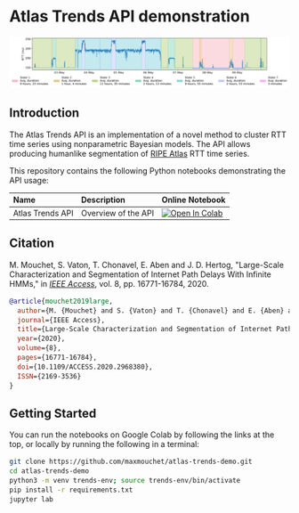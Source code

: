 # Atlas Trends API demonstration

![Example Segmentation](segmentation.png)

## Introduction

The Atlas Trends API is an implementation of a novel method to cluster RTT time series using nonparametric Bayesian models. The API allows producing humanlike segmentation of [RIPE Atlas](http://atlas.ripe.net/) RTT time series.

This repository contains the following Python notebooks demonstrating the API usage:

Name | Description | Online Notebook
:----|:------------|:-----------------
Atlas Trends API | Overview of the API | [![Open In Colab](https://colab.research.google.com/assets/colab-badge.svg)](https://colab.research.google.com/github/maxmouchet/atlas-trends-demo/blob/master/notebooks/Atlas%20Trends%20API.ipynb)

## Citation

M. Mouchet, S. Vaton, T. Chonavel, E. Aben and J. D. Hertog, "Large-Scale Characterization and Segmentation of Internet Path Delays With Infinite HMMs," in [_IEEE Access_](https://ieeexplore.ieee.org/document/8964300), vol. 8, pp. 16771-16784, 2020.

```bibtex
@article{mouchet2019large,
  author={M. {Mouchet} and S. {Vaton} and T. {Chonavel} and E. {Aben} and J. {Den Hertog}},
  journal={IEEE Access},
  title={Large-Scale Characterization and Segmentation of Internet Path Delays With Infinite HMMs},
  year={2020},
  volume={8},
  pages={16771-16784},
  doi={10.1109/ACCESS.2020.2968380},
  ISSN={2169-3536}
}
```

## Getting Started

You can run the notebooks on Google Colab by following the links at the top, or locally by running the following in a terminal:

```bash
git clone https://github.com/maxmouchet/atlas-trends-demo.git
cd atlas-trends-demo
python3 -m venv trends-env; source trends-env/bin/activate
pip install -r requirements.txt
jupyter lab
```
